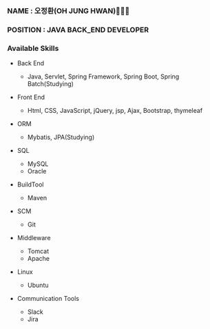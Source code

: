 ### NAME : 오정환(OH JUNG HWAN)🧑🏻‍💻
### POSITION : JAVA BACK_END DEVELOPER

### Available Skills
  - Back End
    - Java, Servlet, Spring Framework, Spring Boot, Spring Batch(Studying)
  
  - Front End
    - Html, CSS, JavaScript, jQuery, jsp, Ajax, Bootstrap, thymeleaf

  - ORM
    - Mybatis, JPA(Studying)

  - SQL
    - MySQL
    - Oracle

  - BuildTool
    - Maven

  - SCM
    - Git

  - Middleware
    - Tomcat
    - Apache

  - Linux
    - Ubuntu

  - Communication Tools
    - Slack
    - Jira
    
